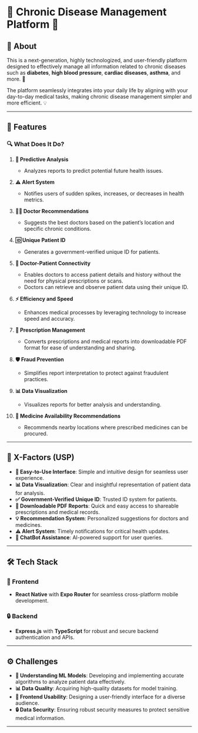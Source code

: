 # 🚀 Chronic Disease Management Platform 🚀

## 📝 About

This is a next-generation, highly technologized, and user-friendly platform designed to effectively manage all information related to chronic diseases such as **diabetes**, **high blood pressure**, **cardiac diseases**, **asthma**, and more. 🌟

The platform seamlessly integrates into your daily life by aligning with your day-to-day medical tasks, making chronic disease management simpler and more efficient. 💡

---

## 🌟 Features

### 🔍 What Does It Do?

1. **🧠 Predictive Analysis**
   - Analyzes reports to predict potential future health issues.

2. **⚠️ Alert System**
   - Notifies users of sudden spikes, increases, or decreases in health metrics.

3. **👨‍⚕️ Doctor Recommendations**
   - Suggests the best doctors based on the patient’s location and specific chronic conditions.

4. **🆔 Unique Patient ID**
   - Generates a government-verified unique ID for patients.

5. **🔗 Doctor-Patient Connectivity**
   - Enables doctors to access patient details and history without the need for physical prescriptions or scans.
   - Doctors can retrieve and observe patient data using their unique ID.

6. **⚡ Efficiency and Speed**
   - Enhances medical processes by leveraging technology to increase speed and accuracy.

7. **📄 Prescription Management**
   - Converts prescriptions and medical reports into downloadable PDF format for ease of understanding and sharing.

8. **🛡️ Fraud Prevention**
   - Simplifies report interpretation to protect against fraudulent practices.

9. **📊 Data Visualization**
   - Visualizes reports for better analysis and understanding.

10. **💊 Medicine Availability Recommendations**
    - Recommends nearby locations where prescribed medicines can be procured.

---

## 🎯 X-Factors (USP)

- **🎨 Easy-to-Use Interface**: Simple and intuitive design for seamless user experience.
- **📊 Data Visualization**: Clear and insightful representation of patient data for analysis.
- **✅ Government-Verified Unique ID**: Trusted ID system for patients.
- **📄 Downloadable PDF Reports**: Quick and easy access to shareable prescriptions and medical records.
- **💡 Recommendation System**: Personalized suggestions for doctors and medicines.
- **⚠️ Alert System**: Timely notifications for critical health updates.
- **🤖 ChatBot Assistance**: AI-powered support for user queries.

---

## 🛠️ Tech Stack

### 🎨 Frontend
- **React Native** with **Expo Router** for seamless cross-platform mobile development.

### 🔒 Backend
- **Express.js** with **TypeScript** for robust and secure backend authentication and APIs.

---

## ⚙️ Challenges

- **🧠 Understanding ML Models**: Developing and implementing accurate algorithms to analyze patient data effectively.
- **📊 Data Quality**: Acquiring high-quality datasets for model training.
- **🎨 Frontend Usability**: Designing a user-friendly interface for a diverse audience.
- **🔒 Data Security**: Ensuring robust security measures to protect sensitive medical information.

---